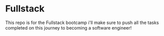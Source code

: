 # Fullstack

This repo is for the Fullstack bootcamp
i'll make sure to push all the tasks completed on this journey to becoming a software engineer!